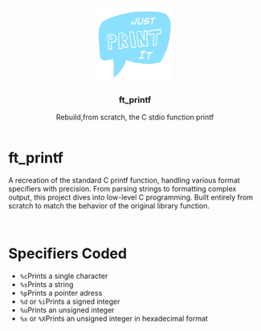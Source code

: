 
<div align="center">
<a href="https://github.com/hadi14250">
    <img src="github_gifs/printf.gif" alt="printf gif" width="150" height="150">
  </a>
  <h3 align="center">ft_printf</h3>
  Rebuild,from scratch, the C stdio function printf
</div>

<br>

# ft_printf

A recreation of the standard C printf function, handling various format specifiers with precision. From parsing strings to formatting complex output, this project dives into low-level C programming. Built entirely from scratch to match the behavior of the original library function.

<br>

# Specifiers Coded

- `%c`Prints a single character  
- `%s`Prints a string  
- `%p`Prints a pointer adress  
- `%d` or `%i`Prints a signed integer  
- `%u`Prints an unsigned integer  
- `%x` or `%X`Prints an unsigned integer in hexadecimal format  
